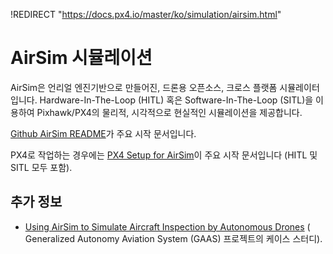 !REDIRECT "https://docs.px4.io/master/ko/simulation/airsim.html"

# AirSim 시뮬레이션

AirSim은 언리얼 엔진기반으로 만들어진, 드론용 오픈소스, 크로스 플랫폼 시뮬레이터입니다. Hardware-In-The-Loop \(HITL\) 혹은 Software-In-The-Loop \(SITL\)을 이용하여 Pixhawk/PX4의 물리적, 시각적으로 현실적인 시뮬레이션을 제공합니다.

[Github AirSim README](https://github.com/Microsoft/AirSim/blob/master/README.md)가 주요 시작 문서입니다.

PX4로 작업하는 경우에는 [PX4 Setup for AirSim](https://github.com/Microsoft/AirSim/blob/master/docs/px4_setup.md)이 주요 시작 문서입니다 (HITL 및 SITL 모두 포함).

## 추가 정보

* [Using AirSim to Simulate Aircraft Inspection by Autonomous Drones](https://github.com/generalized-intelligence/GAAS/tree/master/demo/case_study_1?fbclid=IwAR2JO0LPesA5z313sA2QGm1t01bb4wn0Xpz_JkD7Z1s3nombJWHyTZdLuMA) ( Generalized Autonomy Aviation System (GAAS) 프로젝트의 케이스 스터디).